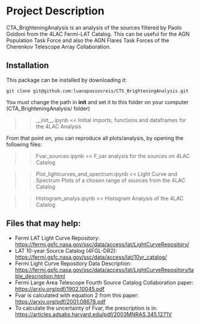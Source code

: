 # Project Description

CTA_BrighteningAnalysis is an analysis of the sources filtered by Paolo Goldoni from the 4LAC Fermi-LAT Catalog. This can be useful for the AGN Population Task Force and also the AGN Flares Task Forces of the Cherenkov Telescope Array Collaboration.


## Installation
 
This package can be installed by downloading it:

```
git clone git@github.com:luanapassosreis/CTS_BrighteningAnalysis.git

```

You must change the path in __init__ and set it to this folder on your computer (CTA_BrighteningAnalysis/ folder)

>> \_\_init\_\_.ipynb << Initial imports, functions and dataframes for the 4LAC Analysis

From that point on, you can reproduce all plots/analysis, by opening the following files:

>> Fvar_sources.ipynb << F_var analysis for the sources on 4LAC Catalog

>> Plot_lightcurves_and_spectrum.ipynb << Light Curve and Spectrum Plots of a chosen range of sources from the 4LAC Catalog

>> Histogram_analys.ipynb << Histogram Analysis of the 4LAC Catalog


## Files that may help:

- Fermi LAT Light Curve Repository: https://fermi.gsfc.nasa.gov/ssc/data/access/lat/LightCurveRepository/
- LAT 10-year Source Catalog (4FGL-DR2): https://fermi.gsfc.nasa.gov/ssc/data/access/lat/10yr_catalog/
- Fermi Light Curve Repository Data Description: https://fermi.gsfc.nasa.gov/ssc/data/access/lat/LightCurveRepository/table_description.html
- Fermi Large Area Telescope Fourth Source Catalog Collaboration paper: https://arxiv.org/pdf/1902.10045.pdf
- Fvar is calculated with equation 2 from this paper: https://arxiv.org/pdf/2001.08678.pdf
- To calculate the uncertainty of Fvar, the prescription is in: https://articles.adsabs.harvard.edu/pdf/2003MNRAS.345.1271V
